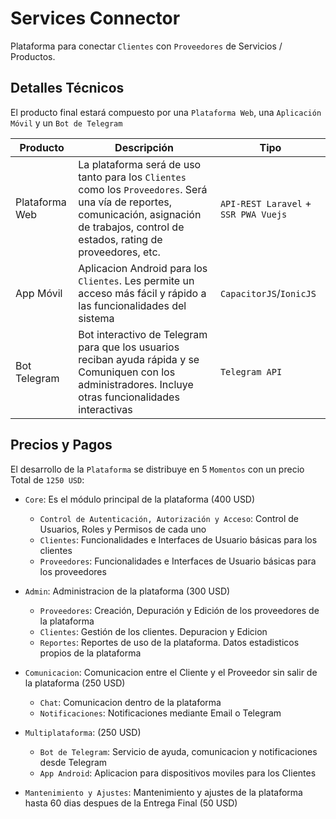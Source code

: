 # Services Connector

Plataforma para conectar `Clientes` con `Proveedores` de Servicios / Productos.

## Detalles Técnicos

El producto final estará compuesto por una `Plataforma Web`, una `Aplicación Móvil` y un `Bot de Telegram`

Producto | Descripción | Tipo |
-------------- | ----------------- | --------------------
Plataforma Web | La plataforma será de uso tanto para los `Clientes` como los `Proveedores`. Será una vía de reportes, comunicación, asignación de trabajos, control de estados, rating de proveedores, etc. | `API-REST Laravel` + `SSR PWA Vuejs`
App Móvil | Aplicacion Android para los `Clientes`. Les permite un acceso más fácil y rápido a las funcionalidades del sistema | `CapacitorJS`/`IonicJS`
Bot Telegram | Bot interactivo de Telegram para que los usuarios reciban ayuda rápida y se Comuniquen con los administradores. Incluye otras funcionalidades interactivas | `Telegram API`

## Precios y Pagos

El desarrollo de la `Plataforma` se distribuye en 5 `Momentos` con un precio Total de `1250 USD`:

- `Core`: Es el módulo principal de la plataforma (400 USD)
  - `Control de Autenticación, Autorización y Acceso`: Control de Usuarios, Roles y Permisos de cada uno
  - `Clientes`: Funcionalidades e Interfaces de Usuario básicas para los clientes
  - `Proveedores`: Funcionalidades e Interfaces de Usuario básicas para los proveedores

- `Admin`: Administracion de la plataforma (300 USD)
  - `Proveedores`: Creación, Depuración y Edición de los proveedores de la plataforma
  - `Clientes`: Gestión de los clientes. Depuracion y Edicion
  - `Reportes`: Reportes de uso de la plataforma. Datos estadisticos propios de la plataforma

- `Comunicacion`: Comunicacion entre el Cliente y el Proveedor sin salir de la plataforma (250 USD)
  - `Chat`: Comunicacion dentro de la plataforma
  - `Notificaciones`: Notificaciones mediante Email o Telegram
- `Multiplataforma`: (250 USD)
  - `Bot de Telegram`: Servicio de ayuda, comunicacion y notificaciones desde Telegram
  - `App Android`: Aplicacion para dispositivos moviles para los Clientes
- `Mantenimiento y Ajustes`: Mantenimiento y ajustes de la plataforma hasta 60 dias despues de la Entrega Final (50 USD)
